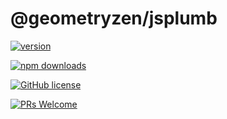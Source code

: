 # @geometryzen/jsplumb

[![version](https://img.shields.io/npm/v/@geometryzen/jsplumb.svg)](https://www.npmjs.com/package/@geometryzen/jsplumb) 

[![npm downloads](https://img.shields.io/npm/dm/@geometryzen/jsplumb.svg)](https://npm-stat.com/charts.html?package=@geometryzen/jsplumb&from=2022-09-01)

[![GitHub license](https://img.shields.io/badge/license-MIT-blue.svg)](./LICENSE)

[![PRs Welcome](https://img.shields.io/badge/PRs-welcome-brightgreen.svg)](./CONTRIBUTING.md)

